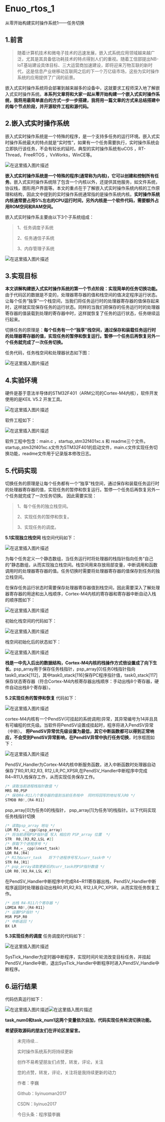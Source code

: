 # Enuo_rtos_1
从零开始构建实时操作系统1——任务切换

## 1.前言

> 随着计算机技术和微电子技术的迅速发展，嵌入式系统应用领域越来越广泛，尤其是其具备低功耗技术的特点得到人们的重视。随着工信部提出NB-IoT基站建设具体目标、三大运营商加速建设，即将迎来万物互联的新时代，这是信息产业继移动互联网之后的下一个万亿级市场，这些为实时操作系统的应用提供了广阔的前景。

  嵌入式实时操作系统将会部署到越来越多的设备中，这就要求工程师深入地了解嵌入式实时操作系统。**本系列文章将和大家一起从零开始构建一个嵌入式实时操作系统，我将用最简单直白的方式一步一步搭建，我将用一篇文章的方式来总结搭建中的每个节点阶段，并开源软件工程和源代码。**
  

## 2.嵌入式实时操作系统

嵌入式实时操作系统是一个特殊的程序，是一个支持多任务的运行环境。嵌入式实时操作系统最大的特点就是“实时性”，如果有一个任务需要执行，实时操作系统会立即执行该任务，不会有较长的延时。典型的实时操作系统有uCOS ，RT-Thread，FreeRTOS ，VxWorks，WinCE等。

![在这里插入图片描述](https://img-blog.csdnimg.cn/1ff3713e471c4115b0b67d1ff2e9e5ff.png)

**嵌入式实时操作系统是一个特殊的程序(通常称为内核)，它可以创建和控制所有任务**。嵌入式实时操作系统除了包含一个内核以外，还提供其他服务，如文件系统，协议栈，图形用户界面等。本文的重点在于了解嵌入式实时操作系统内核的工作原理和结构，因此文中提到的实时操作系统通常指的是操作系统内核。**实时操作系统内核通常要占用5%左右的CPU运行时间，另外内核是一个软件代码，需要额外占用ROM空间和RAM空间。**

嵌入式实时操作系主要由以下3个子系统组成：

> 	1、任务调度子系统 
> 		
> 2、任务通信子系统 
> 	
> 3、内存管理子系统


![在这里插入图片描述](https://img-blog.csdnimg.cn/a6a491e1c549489cb7af9031c7cddb32.png?x-oss-process=image/watermark,type_d3F5LXplbmhlaQ,shadow_50,text_Q1NETiBAbGl5aW51bzIwMTc=,size_19,color_FFFFFF,t_70,g_se,x_16)


## 3.实现目标

**本文讲解构建嵌入式实时操作系统的第一个节点阶段：实现简单的任务切换功能。**
由于代码区的数据是不变的，处理器寄存器的值和栈空间的值决定程序运行状态。让每个任务“独享”一个栈空间，当我们将任务运行时的处理器寄存器的值保存起来时，这样就实现保存任务的运行状态。同样的当我们把保存的任务运行时的处理器寄存器的值装载到处理的寄存器中时，这样就恢复了任务的运行状态，任务继续运行起来。

切换任务的原理是：**每个任务有一个“独享”栈空间，通过保存和装载任务运行时的处理器寄存器的值，实现任务的暂停和恢复运行。暂停一个任务后再恢复另外一个任务就完成了一次任务切换。**

任务代码，任务栈空间和处理器状态如下图：

![在这里插入图片描述](https://img-blog.csdnimg.cn/19b8c08310c24bf2a9714047e6a676dc.png?x-oss-process=image/watermark,type_d3F5LXplbmhlaQ,shadow_50,text_Q1NETiBAbGl5aW51bzIwMTc=,size_19,color_FFFFFF,t_70,g_se,x_16)


## 4.实验环境

硬件是基于意法半导体的STM32F401（ARM公司的Cortex-M4内核），软件开发使用的是KEIL V5.2 开发工具。

![在这里插入图片描述](https://img-blog.csdnimg.cn/65ced8751a1e4776bab37dd6bfa7fb17.png)

软件工程如下：

![在这里插入图片描述](https://img-blog.csdnimg.cn/9ed8602fbd2a4d7abdc357eac044b7e3.png?x-oss-process=image/watermark,type_d3F5LXplbmhlaQ,shadow_50,text_Q1NETiBAbGl5aW51bzIwMTc=,size_20,color_FFFFFF,t_70,g_se,x_16)

软件工程中包含：main.c ，startup_stm32f401xc.s 和 readme三个文件。startup_stm32f401xc.s文件为STM32F401的启动文件，main.c文件实现任务切换功能，readme文件用于记录版本修改日志。

## 5.代码实现

切换任务的原理是让每个任务都有一个“独享”栈空间，通过保存和装载任务运行时的处理器寄存器的值，实现任务的暂停和恢复运行。暂停一个任务后再恢复另外一个任务就完成了一次任务切换。
因此需要实现：

> 1、每个任务的独立栈空间。
> 
>  2、实现任务的暂停和恢复。 
>  
>  3、实现任务的调度。

**5.1实现独立栈空间**
栈空间代码如下：

![在这里插入图片描述](https://img-blog.csdnimg.cn/0f39a4b614ec4884a9e52f36f794f42c.png)

为每个任务定义一个静态数组，当任务运行时将处理器的栈指针指向任务“自己的”静态数组，从而实现独立栈空间。栈空间用来存放局部变量，中断调用和函数调用时的处理器寄存器的值。任务切换时需要将处理器寄存器的值保存到任务的独立栈空间。

在保存任务运行状态时需要保存处理器寄存器值到栈空间，因此需要深入了解处理器寄存器的用途和出入栈顺序，Cortex-M4内核的寄存器和寄存器中断自动入栈的顺序图如下：

![在这里插入图片描述](https://img-blog.csdnimg.cn/d6924e4058704928a79101273b67b9ff.png?x-oss-process=image/watermark,type_d3F5LXplbmhlaQ,shadow_50,text_Q1NETiBAbGl5aW51bzIwMTc=,size_19,color_FFFFFF,t_70,g_se,x_16)

初始化栈空间的代码如下：

![在这里插入图片描述](https://img-blog.csdnimg.cn/0b19a7bdfc864f4984bd98224497841e.png)

栈空间初始化后的状态如下：

![在这里插入图片描述](https://img-blog.csdnimg.cn/7968854e311e43d682bbbea862f4a264.png?x-oss-process=image/watermark,type_d3F5LXplbmhlaQ,shadow_50,text_Q1NETiBAbGl5aW51bzIwMTc=,size_19,color_FFFFFF,t_70,g_se,x_16)


**栈是一中先入后出的数据结构，Cortex-M4内核的栈操作方式倍设置成了向下生长**。psp_array用于保存任务栈指针，psp_array[0]任务0栈指针指向task0_stack[112]，其中task0_stack[116]保存PC程序指针值，task0_stack[117]保存状态寄存器（符合Cortex-M4内核寄存器出栈顺序：手动出栈8个寄存器，硬件自动出栈8个寄存器）。

**5.2实现任务的暂停和恢复**
代码如下：

![在这里插入图片描述](https://img-blog.csdnimg.cn/ab0c7805cc4c40efb40e465c6a832c5d.png?x-oss-process=image/watermark,type_d3F5LXplbmhlaQ,shadow_50,text_Q1NETiBAbGl5aW51bzIwMTc=,size_19,color_FFFFFF,t_70,g_se,x_16)


cortex-M4内核有一个PendSV(可挂起的系统调用)异常，其异常编号为14并且具有可编程的优先级。当软件将PendSV设置成挂起时，程序将进入PendSV异常（中断）。
**将PendSV异常优先级设置为最低，其它中断函数都可以得到正常响应，不会受到PendSV异常影响，在PendSV异常中执行任务切换**，时序框图如下：

![在这里插入图片描述](https://img-blog.csdnimg.cn/2a6ea2258a594a71b2ea15acd51dc0c2.png?x-oss-process=image/watermark,type_d3F5LXplbmhlaQ,shadow_50,text_Q1NETiBAbGl5aW51bzIwMTc=,size_19,color_FFFFFF,t_70,g_se,x_16)

PendSV_Handler为Cortex-M4内核中断服务函数，进入中断函数时处理器自动保存了R0,R1,R2,R3, R12,LR,PC,XPSR,在PendSV_Handler中断程序中完成R4~R11入栈保存工作，从而实现任务保存工作。

```c
/* 读取当前进程栈指针数值 */
MRS R0,PSP                        	
/* 保存R4-R11八个寄存器的值到当前任务栈中  同时将回写的地址写入R0 */
STMDB R0!,{R4-R11} 
```

psp_array[0]为任务0的栈指针， psp_array[1]为任务1的栈指针。以下代码实现任务栈指针切换

```c
/* 读取psp_array 地址 */
LDR R3, =__cpp(&psp_array)         
/* 将当前进程PSP指针值 写入 相应的 PSP_array 位置  */
STR  R0,[R3,R2,LSL #2]             
/* 获取下个进程序号 */
LDR R4,=__cpp(&next_task)          
LDR R4,[R4]
/* R1为&curr_task   将下个进程序号写入curr_task中 */
STR R4,[R1]                        
/* psp_array读取更新后的curr_task的PSP指针数值 */
LDR R0,[R3,R4,LSL #2] 
```

在PendSV_Handler中断程序中完成R4~R11寄存器出栈，PendSV_Handler中断程序返回时处理器自动出栈R0,R1,R2,R3, R12,LR,PC,XPSR，从而实现任务恢复工作。

```c
/* 出栈 R4-R11八个寄存器 */
LDMIA R0!,{R4-R11}                 
/* 设置PSP指针 */
MSR PSP,R0	
/* 中断返回 */
BX LR 
```

**5.3实现任务的调度**
任务调度的代码如下：

![在这里插入图片描述](https://img-blog.csdnimg.cn/29b31d92eed941ceaedb753d6888916e.png?x-oss-process=image/watermark,type_d3F5LXplbmhlaQ,shadow_50,text_Q1NETiBAbGl5aW51bzIwMTc=,size_19,color_FFFFFF,t_70,g_se,x_16)

SysTick_Handler为定时器中断程序，实现时间片轮流改变目标任务，并挂起PendSV_Handle中断，退出SysTick_Handler中断程序时进入PendSV_Handle中断程序。


## 6.运行结果

代码仿真运行如下：

![在这里插入图片描述](https://img-blog.csdnimg.cn/8ef932acd481466a8f61ca3a18828ae4.png?x-oss-process=image/watermark,type_d3F5LXplbmhlaQ,shadow_50,text_Q1NETiBAbGl5aW51bzIwMTc=,size_20,color_FFFFFF,t_70,g_se,x_16)![在这里插入图片描述](https://img-blog.csdnimg.cn/7efd0da3a7aa4e55b9d2e911b48ba2c9.png?x-oss-process=image/watermark,type_d3F5LXplbmhlaQ,shadow_50,text_Q1NETiBAbGl5aW51bzIwMTc=,size_20,color_FFFFFF,t_70,g_se,x_16)

**task_num0和task_num1这两个变量依次自加，代码实现任务轮流切换功能。**

**希望获取源码的朋友们在评论区里留言。**

>未完待续…
>
>实时操作系统系列将持续更新
>
>创作不易希望朋友们点赞，转发，评论，关注
>
>您的点赞，转发，评论，关注将是我持续更新的动力
>
>作者：李巍
>
>Github：liyinuoman2017
>
>CSDN：liyinuo2017
>
>今日头条：程序猿李巍
